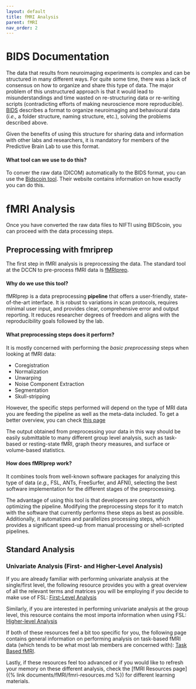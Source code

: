 ```yaml
---
layout: default
title: fMRI Analysis
parent: fMRI
nav_order: 2
---
```


# BIDS Documentation 
The data that results from neuroimaging experiments is complex and can be structured in many different ways. For quite some time, there was a lack of consensus on how to organize and share this type of data. The major problem of this unstructured approach is that it would lead to misunderstandings and time wasted on re-structuring data or re-writing scripts (contradicting efforts of making neuroscience more reproducible). [BIDS](http://bids.neuroimaging.io/) describes a format to organize neuroimaging and behavioural data (_i.e.,_ a folder structure, naming structure, etc.), solving the problems described above. 

Given the benefits of using this structure for sharing data and information with other labs and researchers, it is mandatory for members of the Predictive Brain Lab to use this format. 

#### What tool can we use to do this?
To conver the raw data (DICOM) automatically to the BIDS format, you can use the [Bidscoin tool](https://github.com/Donders-Institute/bidscoin). Their website contains information on how exactly you can do this. 

# fMRI Analysis
Once you have converted the raw data files to NIFTI using BIDScoin, you can proceed with the data processing steps.

## Preprocessing with fmriprep
The first step in fMRI analysis is preprocessing the data. The standard tool at the DCCN to pre-process fMRI data is [fMRIprep](https://fmriprep.org/en/stable/). 

#### Why do we use this tool?
fMRIprep is a data preprocessing **pipeline** that offers a user-friendly, state-of-the-art interface. It is robust to variations in scan protocols, requires minimal user input, and provides clear, comprehensive error and output reporting.
It reduces researcher degrees of freedom and aligns with the reproducibility goals followed by the lab. 

#### What preprocessing steps does it perform?
It is mostly concerned with performing the _basic preprocessing_ steps when looking at fMRI data:

* Coregistration
* Normalization
* Unwarping
* Noise Component Extraction
* Segmentation
* Skull-stripping

However, the specific steps performed will depend on the type of MRI data you are feeding the pipeline as well as the meta-data included. To get a better overview, you can check [this page](https://fmriprep.org/en/stable/workflows.html#bold-preprocessing)

The output obtained from preprocessing your data in this way should be easily submittable to many different group level analysis, such as task-based or resting-state fMRI, graph theory measures, and surface or volume-based statistics. 

#### How does fMRIprep work?
It combines tools from well-known software packages for analyzing this type of data (_e.g.,_ FSL, ANTs, FreeSurfer, and AFNI), selecting the best software implementation for the different stages of the preprocessing. 

The advantage of using this tool is that developers are constantly optimizing the pipeline. Modifying the preprocessing steps for it to match with the software that currently performs these steps as best as possible. Additionally, it automatizes and parallelizes processing steps, which provides a significant speed-up from manual processing or shell-scripted pipelines.

## Standard Analysis
### Univariate Analysis (First- and Higher-Level Analysis)

If you are already familiar with performing univariate analysis at the single/first level, the following resource provides you with a great overview of all the relevant terms and matrices you will be employing if you decide to make use of FSL: [First-Level Analysis](https://fsl.fmrib.ox.ac.uk/fsl/docs/#/task_fmri/feat/user_guide?id=first-level-analysis)

Similarly, if you are interested in performing univariate analysis at the group level, this resource contains the most importa information when using FSL: [Higher-level Analysis](https://fsl.fmrib.ox.ac.uk/fsl/docs/#/task_fmri/feat/user_guide?id=higher-level-analysis)

If both of these resources feel a bit too specific for you, the following page contains general information on performing analysis on task-based fMRI data (which tends to be what most lab members are concerned with): [Task Based fMRI](https://fsl.fmrib.ox.ac.uk/fsl/docs/#/task_fmri/index).

Lastly, if these resources feel too advanced or if you would like to refresh your memory on these different analysis, check the [fMRI Resources page]({% link documents/fMRI/fmri-resources.md %}) for different learning materials. 
